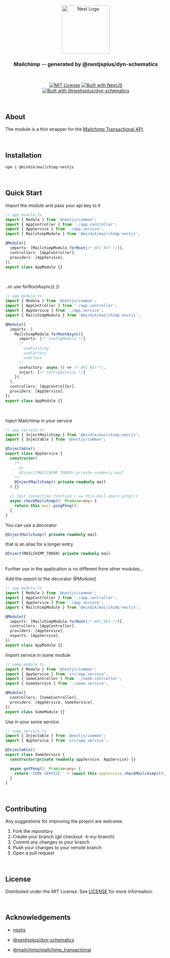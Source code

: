 <h1 align="center"></h1>

<div align="center">
  <a href="https://nestjs.com/" target="_blank">
    <img src="https://nestjs.com/img/logo_text.svg" width="150" alt="Nest Logo" />
  </a>
</div>

<h3 align="center">Mailchimp -- generated by @nestjsplus/dyn-schematics</h3>
<br/>
<div align="center">

[![MIT License](https://img.shields.io/apm/l/atomic-design-ui.svg)](https://github.com/Mindik/mailchimp-nestjs/blob/main/LICENSE)
[![Built with NestJS](https://img.shields.io/badge/built%20with-NestJs-red.svg)](https://nestjs.com)
[![Built with @nestjsplus/dyn-schematics](https://img.shields.io/badge/Built%20with-%40nestjsplus%2Fdyn--schematics-brightgreen)](https://github.com/nestjsplus/dyn-schematics)

</div>

<br/>

## About

The module is a thin wrapper for the [Mailchimp Transactional API](https://www.npmjs.com/package/@mailchimp/mailchimp_transactional).

<br/>

## Installation

```bash
npm i @mindik/mailchimp-nestjs
```

<br/>

## Quick Start

Import the module and pass your api key to it

```TypeScript
// app.module.ts
import { Module } from '@nestjs/common';
import { AppController } from './app.controller';
import { AppService } from './app.service';
import { MailchimpModule } from '@mindik/mailchimp-nestjs';

@Module({
  imports: [MailchimpModule.forRoot(/* API_KEY */)],
  controllers: [AppController],
  providers: [AppService],
})
export class AppModule {}
```
<br/>

..or use forRootAsync({ })

```TypeScript
// app.module.ts
import { Module } from '@nestjs/common';
import { AppController } from './app.controller';
import { AppService } from './app.service';
import { MailchimpModule } from '@mindik/mailchimp-nestjs';

@Module({
  imports: [
    MailchimpModule.forRootAsync({
      imports: [/* ConfigModule */]
      /* 
        useExisting 
        useFactory 
        useClass 
      */
      useFactory: async () => /* API_KEY */, 
      inject: [/* ConfigService */]
    }),
  ],
  controllers: [AppController],
  providers: [AppService],
})
export class AppModule {}
```
<br/>

Inject Mailchimp in your service


```TypeScript
// app.service.ts
import { InjectMailchimp } from '@mindik/mailchimp-nestjs';
import { Injectable } from '@nestjs/common';

@Injectable()
export class AppService {
  constructor(
    /*
      or 
      @Inject(MAILCHIMP_TOKEN) private readonly mail
    */
    @InjectMailchimp() private readonly mail
  ) {}

  // Test connection function ( == this.mail.users.ping())
  async checkMailchimp(): Promise<any> {
    return this.mail.pingPong();
  }
}
```

You can use a decorator

```TypeScript
@InjectMailchimp() private readonly mail
```

 that is an alias for a longer entry
 
```TypeScript
@Inject(MAILCHIMP_TOKEN) private readonly mail
```

<br/>
Further use in the application is no different from other modules...

Add the export to the decorator @Module()

```TypeScript
// app.module.ts
import { Module } from '@nestjs/common';
import { AppController } from './app.controller';
import { AppService } from './app.service';
import { MailchimpModule } from '@mindik/mailchimp-nestjs';

@Module({
  imports: [MailchimpModule.forRoot(/* API_KEY */)],
  controllers: [AppController],
  providers: [AppService],
  exports: [AppService],
})
export class AppModule {}
```

Import service in some module

```TypeScript
// some.module.ts
import { Module } from '@nestjs/common';
import { AppService } from 'src/app.service';
import { SomeController } from './some.controller';
import { SomeService } from './some.service';

@Module({
  controllers: [SomeController],
  providers: [AppService, SomeService],
})
export class SomeModule {}
```

Use in your some service

```TypeScript
// some.service.ts
import { Injectable } from '@nestjs/common';
import { AppService } from 'src/app.service';

@Injectable()
export class SomeService {
  constructor(private readonly appService: AppService) {}

  async getPong(): Promise<any> {
    return 'SOME SERVICE ' + (await this.appService.checkMailchimp());
  }
}
```
<br/>

## Contributing

Any suggestions for improving the project are welcome.

1. Fork the repository
2. Create your branch (git checkout -b my-branch)
3. Commit any changes to your branch
4. Push your changes to your remote branch
5. Open a pull request

<br/>

## License

Distributed under the MIT License. See [LICENSE](https://github.com/Mindik/mailchimp-nestjs/blob/main/LICENSE) for more information.

<br/>

## Acknowledgements

 * [nestjs](https://nestjs.com/)

 * [@nestjsplus/dyn-schematics](https://github.com/nestjsplus/dyn-schematics)

 * [@mailchimp/mailchimp_transactional](https://www.npmjs.com/package/@mailchimp/mailchimp_transactional)
